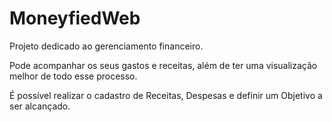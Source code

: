 # MoneyfiedWeb

Projeto dedicado ao gerenciamento financeiro.

Pode acompanhar os seus gastos e receitas, além de ter uma visualização melhor de todo esse processo.

É possível realizar o cadastro de Receitas, Despesas e definir um Objetivo a ser alcançado.
